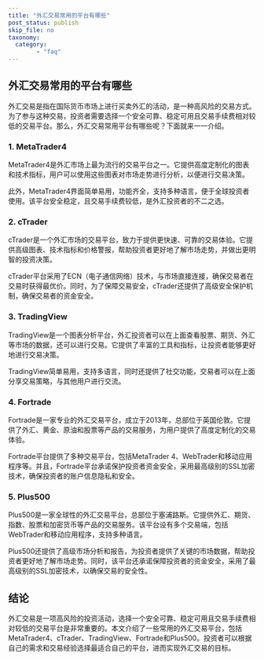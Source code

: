 ```yaml
---
title: "外汇交易常用的平台有哪些"
post_status: publish
skip_file: no
taxonomy:
  category:
        - "faq"
---
```


## 外汇交易常用的平台有哪些

外汇交易是指在国际货币市场上进行买卖外汇的活动，是一种高风险的交易方式。为了参与这种交易，投资者需要选择一个安全可靠、稳定可用且交易手续费相对较低的交易平台。那么，外汇交易常用平台有哪些呢？下面就来一一介绍。

### 1. MetaTrader4

MetaTrader4是外汇市场上最为流行的交易平台之一。它提供高度定制化的图表和技术指标，用户可以使用这些图表对市场走势进行分析，以便进行交易决策。

此外，MetaTrader4界面简单易用，功能齐全，支持多种语言，便于全球投资者使用。该平台安全稳定，且交易手续费较低，是外汇投资者的不二之选。

### 2. cTrader

cTrader是一个外汇市场的交易平台，致力于提供更快速、可靠的交易体验。它提供高级图表、技术指标和价格警报，帮助投资者更好地了解市场走势，并做出更明智的投资决策。

cTrader平台采用了ECN（电子通信网络）技术，与市场直接连接，确保交易者在交易时获得最优价。同时，为了保障交易安全，cTrader还提供了高级安全保护机制，确保交易者的资金安全。

### 3. TradingView

TradingView是一个图表分析平台，外汇投资者可以在上面查看股票、期货、外汇等市场的数据，还可以进行交易。它提供了丰富的工具和指标，让投资者能够更好地进行交易决策。

TradingView简单易用，支持多语言，同时还提供了社交功能，交易者可以在上面分享交易策略，与其他用户进行交流。

### 4. Fortrade

Fortrade是一家专业的外汇交易平台，成立于2013年，总部位于英国伦敦。它提供了外汇、黄金、原油和股票等产品的交易服务，为用户提供了高度定制化的交易体验。

Fortrade平台提供了多种交易平台，包括MetaTrader 4、WebTrader和移动应用程序等。并且，Fortrade平台承诺保护投资者资金安全，采用最高级别的SSL加密技术，确保投资者的账户信息隐私和安全。

### 5. Plus500

Plus500是一家全球性的外汇交易平台，总部位于塞浦路斯。它提供外汇、期货、指数、股票和加密货币等产品的交易服务。该平台设有多个交易端，包括WebTrader和移动应用程序，支持多种语言。

Plus500还提供了高级市场分析和报告，为投资者提供了关键的市场数据，帮助投资者更好地了解市场走势。同时，该平台还承诺保障投资者的资金安全，采用了最高级别的SSL加密技术，以确保交易的安全性。

## 结论

外汇交易是一项高风险的投资活动，选择一个安全可靠、稳定可用且交易手续费相对较低的交易平台是非常重要的。本文介绍了一些常用的外汇交易平台，包括MetaTrader4、cTrader、TradingView、Fortrade和Plus500。投资者可以根据自己的需求和交易经验选择最适合自己的平台，进而实现外汇交易的目标。
